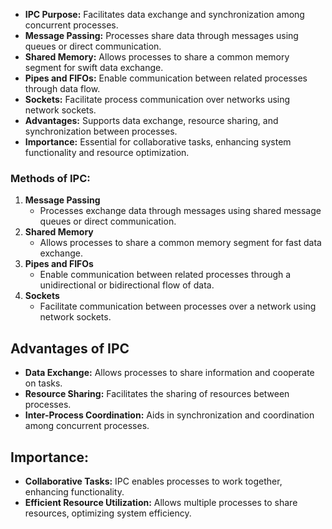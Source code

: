 - **IPC Purpose:** Facilitates data exchange and synchronization among concurrent processes.
- **Message Passing:** Processes share data through messages using queues or direct communication.
- **Shared Memory:** Allows processes to share a common memory segment for swift data exchange.
- **Pipes and FIFOs:** Enable communication between related processes through data flow.
- **Sockets:** Facilitate process communication over networks using network sockets.
- **Advantages:** Supports data exchange, resource sharing, and synchronization between processes.
- **Importance:** Essential for collaborative tasks, enhancing system functionality and resource optimization.

### Methods of IPC:
1. **Message Passing**
	- Processes exchange data through messages using shared message queues or direct communication.
2. **Shared Memory**
	- Allows processes to share a common memory segment for fast data exchange.
3. **Pipes and FIFOs**
	- Enable communication between related processes through a unidirectional or bidirectional flow of data.
4. **Sockets**
	- Facilitate communication between processes over a network using network sockets.

## Advantages of IPC
- **Data Exchange:** Allows processes to share information and cooperate on tasks.
- **Resource Sharing:** Facilitates the sharing of resources between processes.
- **Inter-Process Coordination:** Aids in synchronization and coordination among concurrent processes.

## Importance:
- **Collaborative Tasks:** IPC enables processes to work together, enhancing functionality.
- **Efficient Resource Utilization:** Allows multiple processes to share resources, optimizing system efficiency.